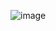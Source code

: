 
![image](https://github.com/w469849848/WX-InstrumentPanel/tree/master/WX-InstrumentPanel/images/20170802164020.png)
